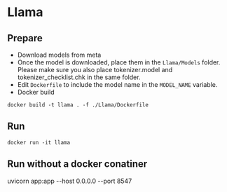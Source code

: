 # Llama 

## Prepare 

- Download models from meta
- Once the model is downloaded, place them in the `Llama/Models` folder. Please make sure you also place tokenizer.model and tokenizer_checklist.chk in the same folder.
- Edit `Dockerfile` to include the model name in the `MODEL_NAME` variable.
- Docker build 

```
docker build -t llama . -f ./Llama/Dockerfile
```

## Run

```
docker run -it llama
```


## Run without a docker conatiner

uvicorn app:app --host 0.0.0.0 --port 8547 